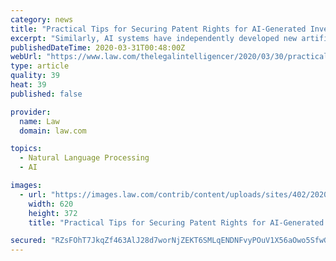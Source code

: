 ```yaml
---
category: news
title: "Practical Tips for Securing Patent Rights for AI-Generated Inventions"
excerpt: "Similarly, AI systems have independently developed new artificial computer languages that are more efficient in performing the assigned tasks (e.g., translation), eschewing human languages, see Sam Wong, “ Google Translate AI Invents its own language to translate with new scientist” (2016). The role of AI as a creator of new inventions ..."
publishedDateTime: 2020-03-31T00:48:00Z
webUrl: "https://www.law.com/thelegalintelligencer/2020/03/30/practical-tips-for-securing-patent-rights-for-ai-generated-inventions/"
type: article
quality: 39
heat: 39
published: false

provider:
  name: Law
  domain: law.com

topics:
  - Natural Language Processing
  - AI

images:
  - url: "https://images.law.com/contrib/content/uploads/sites/402/2020/03/Gunjan-Agarwal-Article-202003191859.jpg"
    width: 620
    height: 372
    title: "Practical Tips for Securing Patent Rights for AI-Generated Inventions"

secured: "RZsFOhT7JkqZf463AlJ28d7worNjZEKT6SMLqENDNFvyPOuV1X56aOwo5SfwGn0w7aKRoYeam5VRCkw6pecBwXhHdu08EFRwzQyLiNVWXQ2ncR3wgdzkA672X32UOa4HdSkYlgx2u5NoXVfOGxLpXpHiv0NDzAdLbHa+rSR05PZhVioABLsy9/M66Mphn3x/w808Hs4K1KeallDFZxSVmI22ZuAYcq5ZI8l7DVAnZT0JmQPitA4gA3W+ffOKG5tDanXRDoVzWJs/g8YY8QwK20z81XCLgbyH3evyFQFmP8LM5A1/6xO28VX/oT7F1SpY;j4I2xwWphCiOfzgJM7VNfw=="
---
```


